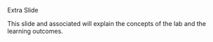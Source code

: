 Extra Slide

This slide and associated will explain the concepts of the lab and the learning outcomes.